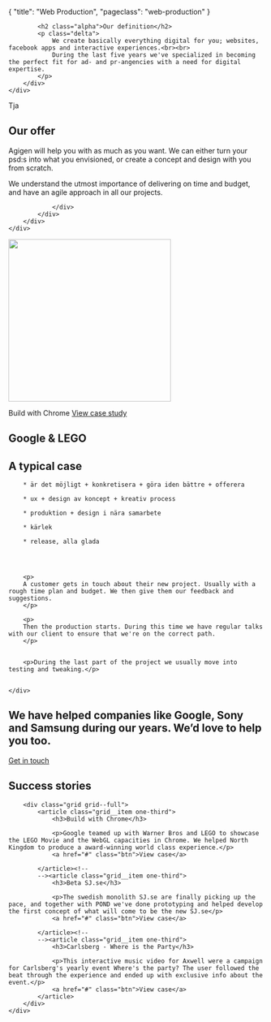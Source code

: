 {
   "title": "Web Production",
   "pageclass": "web-production"
}

<section class="section section--webprod-definition">
    <div class="section__content">
        <div class="container text--center">

            <h2 class="alpha">Our definition</h2>
            <p class="delta">
                We create basically everything digital for you; websites, facebook apps and interactive experiences.<br><br>
                During the last five years we've specialized in becoming the perfect fit for ad- and pr-angencies with a need for digital expertise.
            </p>
        </div>
    </div>
</section>


<section class="section section--webprod-offer">
    <div class="section__content">
        <div class="container text--light">
            <div class="grid grid--rev">
                <div class="grid__item one-half">
                    Tja
                </div><!--
                --><div class="grid__item one-half">
                <h2 class="alpha">Our offer</h2>
                <p class="delta">
                    Agigen will help you with as much as you want. We can either turn your psd:s into what you envisioned, or create a concept and design with you from scratch.
                </p>
                <p class="delta">
                    We understand the utmost importance of delivering on time and budget, and have an agile approach in all our projects.
                </p>


                </div>
            </div>
        </div>
    </div>
</section>

<article class="case case--fullwidth case--fullwidth--build">
    <div class="container">
        <img src="/img/case/start/billogram_screens.png" class="case__image" width="320">
        <p class="case__headline">Build with Chrome <a href="#">View case study</a></p>
        <h1 class="case__title">Google & LEGO</h1>
    </div>
</article>


<section class="section">
    <div class="container">
        <h2 class="alpha">A typical case</h2>


        * är det möjligt + konkretisera + göra iden bättre + offerera

        * ux + design av koncept + kreativ process

        * produktion + design i nära samarbete

        * kärlek

        * release, alla glada




        <p>
        A customer gets in touch about their new project. Usually with a rough time plan and budget. We then give them our feedback and suggestions.
        </p>

        <p>
        Then the production starts. During this time we have regular talks with our client to ensure that we're on the correct path.
        </p>


        <p>During the last part of the project we usually move into testing and tweaking.</p>


    </div>
</section>


<section class="section">
    <div class="container text--center">
        <h2 class="beta">We have helped companies like Google, Sony and Samsung during our years. We’d love to help you too.</h2>
        <a href="btn">Get in touch</a>
    </div>
</section>



<section class="section">
    <div class="container text--center">
        <h2 class="alpha">Success stories</h2>

        <div class="grid grid--full">
            <article class="grid__item one-third">
                <h3>Build with Chrome</h3>

                <p>Google teamed up with Warner Bros and LEGO to showcase the LEGO Movie and the WebGL capacities in Chrome. We helped North Kingdom to produce a award-winning world class experience.</p>
                <a href="#" class="btn">View case</a>

            </article><!--
            --><article class="grid__item one-third">
                <h3>Beta SJ.se</h3>

                <p>The swedish monolith SJ.se are finally picking up the pace, and together with POND we've done prototyping and helped develop the first concept of what will come to be the new SJ.se</p>
                <a href="#" class="btn">View case</a>

            </article><!--
            --><article class="grid__item one-third">
                <h3>Carlsberg - Where is the Party</h3>

                <p>This interactive music video for Axwell were a campaign for Carlsberg's yearly event Where's the party? The user followed the beat through the experience and ended up with exclusive info about the event.</p>
                <a href="#" class="btn">View case</a>
            </article>
        </div>
    </div>
</section>
























